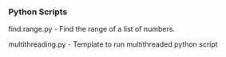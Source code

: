 ### Python Scripts

find.range.py - Find the range of a list of numbers.

multithreading.py - Template to run multithreaded python script

